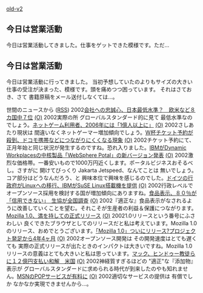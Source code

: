 [old-v2](ig020607-orig.html)

## 今日は営業活動

今日は営業活動してきました。仕事をゲットできた模様です。ただ…






## 今日は営業活動


今日は営業活動に行ってきました。
当初予想していたのよりもサイズの大きい仕事の受注が決まった、模様です。頭を痛めつつ困っています。
それはさておき、さて 書籍原稿をメール送付しなくては…。



世間のニュースから ([RSS](ig020607-news.xml)) 2002[会社への忠誠心、日本最低水準？　欧米など８カ国中７位](http://www.asahi.com/business/update/0607/008.html?2002) [(O)](http://www.asahi.com/business/update/0607/008.html?2002) 2002実際の所 グローバルスタンダード的に見て 最低水準なのでしょう。[ネットゲーム利用者、2006年には「1億人以上に」](http://www.zdnet.co.jp/news/0206/07/nebt_09.html) [(O)](http://www.zdnet.co.jp/news/0206/07/nebt_09.html) 2002さしあたり現状は 間違いなくネットゲーマー増加傾向でしょう。[W杯チケット予約が殺到、ドコモ携帯などにつながりにくくなる現象](http://www.zdnet.co.jp/news/0206/07/njbt_01.html) [(O)](http://www.zdnet.co.jp/news/0206/07/njbt_01.html) 2002チケット予約にて、正月年始と同じ状況が発生するのですね。恐れ入りました。[IBMがDynamic Workplacesの中核製品「WebSphere Potal」の新バージョン発表](http://www.zdnet.co.jp/enterprise/0206/06/02060609.html) [(O)](http://www.zdnet.co.jp/enterprise/0206/06/02060609.html) 2002激烈な価格帯。一番安いもので1000万円近くします。ポータルビジネスおそるべし。さすがに 開けてびっくり Jakarta Jetspeed、なんてことは 無いでしょう。コア部分はどうなんだろう、と 興味本位で興味を感じるのでした。[ドイツの行政府がLinuxへの移行、IBMがSuSE Linux搭載機を提供](http://www.zdnet.co.jp/enterprise/0206/06/02060608.html) [(O)](http://www.zdnet.co.jp/enterprise/0206/06/02060608.html) 2002行政レベルでオープンソース採用を検討する国が増加傾向にありますね。[食品表示、８０％が「信用できない」　生協が全国調査](http://www.asahi.com/national/update/0607/028.html) [(O)](http://www.asahi.com/national/update/0607/028.html) 2002『適正な』食品表示がなされるように改善していくことを望む。それこそが生産者の利益＆保護につながります。[Mozilla 1.0、満を持しての正式リリース](http://www.zdnet.co.jp/news/0206/06/ne00_mozilla.html) [(O)](http://www.zdnet.co.jp/news/0206/06/ne00_mozilla.html) 20021.0リリースという番号にふさわしい 良くできたブラウザとしてのリリースだと私は考えています。Mozilla 1.0 のリリース、おめでとうございます。[「Mozilla 1.0」ついにリリース?プロジェクト発足から4年4ヶ月](http://www.watch.impress.co.jp/internet/www/article/2002/0606/mozilla.htm) [(O)](http://www.watch.impress.co.jp/internet/www/article/2002/0606/mozilla.htm) 2002オープンソース開発は その開発速度はとても遅くても 実際の正式リリースが出たときのインパクトは大きいですね。Mozilla 1.0 リリースの意義はとても大きいと私は思っています。[マック、ヒンドゥー教徒らに１２億円支払い和解　米国](http://www.asahi.com/international/update/0606/007.html) [(O)](http://www.asahi.com/international/update/0606/007.html) 2002神経質すぎるほどの "適正"な『添加物』表示が グローバルスタンダードに求められる時代が到来したのやも知れません。[MSNのPOPサービスが有料に](http://www.zdnet.co.jp/news/0206/07/nebt_10.html) [(O)](http://www.zdnet.co.jp/news/0206/07/nebt_10.html) 2002適切なサービスの提供は 有償でしか なかなか実現できませんから…。